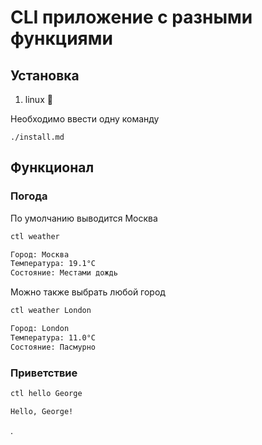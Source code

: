 # CLI приложение с разными функциями

## Установка
1. linux 🐧

Необходимо ввести одну команду
```
./install.md
```

## Функционал

### Погода
По умолчанию выводится Москва
```bash
ctl weather
```
```bash
Город: Москва
Температура: 19.1°C
Состояние: Местами дождь
```
Можно также выбрать любой город
```bash
ctl weather London
```

```bash
Город: London
Температура: 11.0°C
Состояние: Пасмурно
```


### Приветствие
```bash
ctl hello George
```

```bash
Hello, George!
```

.